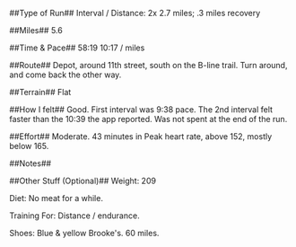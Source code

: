 <!--
.. title: Running Journal: Feb 08, 2017
.. slug: running-journal-feb-08-2017
.. date: 2017-02-08 01:00:00 UTC-05:00
.. tags: running-journal
.. category:running-journal
.. link:
.. description:
.. type: running-journal
-->

##Type of Run##
Interval / Distance: 2x 2.7 miles; .3 miles recovery

##Miles##
5.6

##Time & Pace##
58:19
10:17 / miles

##Route##
Depot, around 11th street, south on the B-line trail. Turn around, and come back the other way.

##Terrain##
Flat

##How I felt##
Good. First interval was 9:38 pace. The 2nd interval felt faster than the 10:39 the app reported. Was not spent at the end of the run.

##Effort##
Moderate. 43 minutes in Peak heart rate, above 152, mostly below 165.

##Notes##

##Other Stuff (Optional)##
Weight: 209

Diet: No meat for a while.

Training For: Distance / endurance.

Shoes: Blue & yellow Brooke's. 60 miles.
